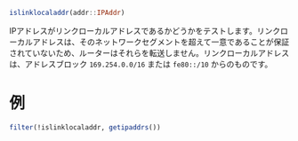 ```julia
islinklocaladdr(addr::IPAddr)
```

IPアドレスがリンクローカルアドレスであるかどうかをテストします。リンクローカルアドレスは、そのネットワークセグメントを超えて一意であることが保証されていないため、ルーターはそれらを転送しません。リンクローカルアドレスは、アドレスブロック `169.254.0.0/16` または `fe80::/10` からのものです。

# 例

```julia
filter(!islinklocaladdr, getipaddrs())
```
